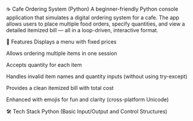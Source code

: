 ☕ Cafe Ordering System (Python)
A beginner-friendly Python console application that simulates a digital ordering system for a cafe. The app allows users to place multiple food orders, specify quantities, and view a detailed itemized bill — all in a loop-driven, interactive format.

🔧 Features
Displays a menu with fixed prices

Allows ordering multiple items in one session

Accepts quantity for each item

Handles invalid item names and quantity inputs (without using try-except)

Provides a clean itemized bill with total cost

Enhanced with emojis for fun and clarity (cross-platform Unicode)

🛠️ Tech Stack
Python (Basic Input/Output and Control Structures)
